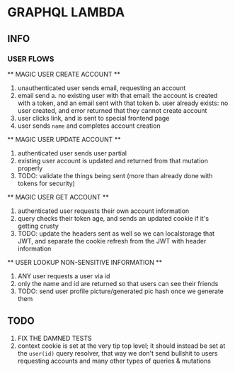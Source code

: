 # GRAPHQL LAMBDA

## INFO

### USER FLOWS
** MAGIC USER CREATE ACCOUNT **
1. unauthenticated user sends email, requesting an account
2. email send
  a. no existing user with that email: the account is created with a token, and an email sent with that token
  b. user already exists: no user created, and error returned that they cannot create account
3. user clicks link, and is sent to special frontend page
4. user sends `name` and completes account creation

** MAGIC USER UPDATE ACCOUNT **
1. authenticated user sends user partial
2. existing user account is updated and returned from that mutation properly
3. TODO: validate the things being sent (more than already done with tokens for security)

** MAGIC USER GET ACCOUNT **
1. authenticated user requests their own account information
2. query checks their token age, and sends an updated cookie if it's getting crusty
3. TODO: update the headers sent as well so we can localstorage that JWT, and separate the cookie refresh from the JWT with header information

** USER LOOKUP NON-SENSITIVE INFORMATION **
1. ANY user requests a user via id
2. only the name and id are returned so that users can see their friends
3. TODO: send user profile picture/generated pic hash once we generate them

## TODO
1. FIX THE DAMNED TESTS
2. context cookie is set at the very tip top level; it should instead be set at the `user(id)` query resolver, that way we don't send bullshit to users requesting accounts and many other types of queries & mutations
